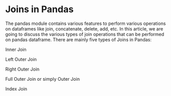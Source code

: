 # Joins in Pandas
The pandas module contains various features to perform various operations on dataframes like join, concatenate, delete, add, etc. In this article, we are going to discuss the various types of join operations that can be performed on pandas dataframe. There are mainly five types of Joins in Pandas:

Inner Join

Left Outer Join

Right Outer Join

Full Outer Join or simply Outer Join

Index Join
